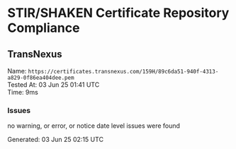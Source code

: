 # STIR/SHAKEN Certificate Repository Compliance

## TransNexus

Name: `https://certificates.transnexus.com/159H/89c6da51-940f-4313-a829-0f86ea404dee.pem`\
Tested At: 03 Jun 25 01:41 UTC\
Time: 9ms

### Issues

no warning, or error, or notice date level issues were found

Generated: 03 Jun 25 02:15 UTC
